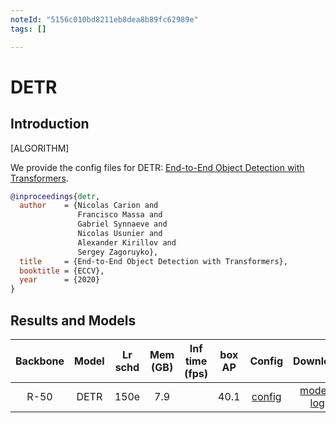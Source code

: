 ```yaml
---
noteId: "5156c010bd8211eb8dea8b89fc62989e"
tags: []

---
```


# DETR

## Introduction

[ALGORITHM]

We provide the config files for DETR: [End-to-End Object Detection with Transformers](https://arxiv.org/abs/2005.12872).

```BibTeX
@inproceedings{detr,
  author    = {Nicolas Carion and
               Francisco Massa and
               Gabriel Synnaeve and
               Nicolas Usunier and
               Alexander Kirillov and
               Sergey Zagoruyko},
  title     = {End-to-End Object Detection with Transformers},
  booktitle = {ECCV},
  year      = {2020}
}
```

## Results and Models

| Backbone | Model | Lr schd | Mem (GB) | Inf time (fps) | box AP | Config | Download |
|:------:|:--------:|:-------:|:--------:|:--------------:|:------:|:------:|:--------:|
| R-50 | DETR  |150e |7.9|  | 40.1 | [config](https://github.com/open-mmlab/mmdetection/tree/master/configs/detr/detr_r50_8x2_150e_coco.py) | [model](http://download.openmmlab.com/mmdetection/v2.0/detr/detr_r50_8x2_150e_coco/detr_r50_8x2_150e_coco_20201130_194835-2c4b8974.pth) &#124; [log](http://download.openmmlab.com/mmdetection/v2.0/detr/detr_r50_8x2_150e_coco/detr_r50_8x2_150e_coco_20201130_194835.log.json) |
